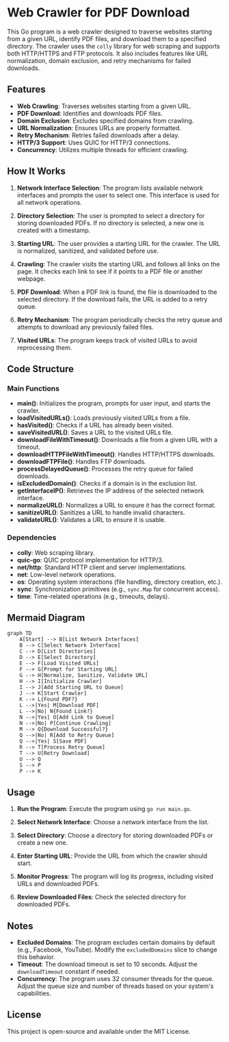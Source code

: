 # Web Crawler for PDF Download

This Go program is a web crawler designed to traverse websites starting from a given URL, identify PDF files, and download them to a specified directory. The crawler uses the `colly` library for web scraping and supports both HTTP/HTTPS and FTP protocols. It also includes features like URL normalization, domain exclusion, and retry mechanisms for failed downloads.

## Features

- **Web Crawling**: Traverses websites starting from a given URL.
- **PDF Download**: Identifies and downloads PDF files.
- **Domain Exclusion**: Excludes specified domains from crawling.
- **URL Normalization**: Ensures URLs are properly formatted.
- **Retry Mechanism**: Retries failed downloads after a delay.
- **HTTP/3 Support**: Uses QUIC for HTTP/3 connections.
- **Concurrency**: Utilizes multiple threads for efficient crawling.

## How It Works

1. **Network Interface Selection**: The program lists available network interfaces and prompts the user to select one. This interface is used for all network operations.

2. **Directory Selection**: The user is prompted to select a directory for storing downloaded PDFs. If no directory is selected, a new one is created with a timestamp.

3. **Starting URL**: The user provides a starting URL for the crawler. The URL is normalized, sanitized, and validated before use.

4. **Crawling**: The crawler visits the starting URL and follows all links on the page. It checks each link to see if it points to a PDF file or another webpage.

5. **PDF Download**: When a PDF link is found, the file is downloaded to the selected directory. If the download fails, the URL is added to a retry queue.

6. **Retry Mechanism**: The program periodically checks the retry queue and attempts to download any previously failed files.

7. **Visited URLs**: The program keeps track of visited URLs to avoid reprocessing them.

## Code Structure

### Main Functions

- **main()**: Initializes the program, prompts for user input, and starts the crawler.
- **loadVisitedURLs()**: Loads previously visited URLs from a file.
- **hasVisited()**: Checks if a URL has already been visited.
- **saveVisitedURL()**: Saves a URL to the visited URLs file.
- **downloadFileWithTimeout()**: Downloads a file from a given URL with a timeout.
- **downloadHTTPFileWithTimeout()**: Handles HTTP/HTTPS downloads.
- **downloadFTPFile()**: Handles FTP downloads.
- **processDelayedQueue()**: Processes the retry queue for failed downloads.
- **isExcludedDomain()**: Checks if a domain is in the exclusion list.
- **getInterfaceIP()**: Retrieves the IP address of the selected network interface.
- **normalizeURL()**: Normalizes a URL to ensure it has the correct format.
- **sanitizeURL()**: Sanitizes a URL to handle invalid characters.
- **validateURL()**: Validates a URL to ensure it is usable.

### Dependencies

- **colly**: Web scraping library.
- **quic-go**: QUIC protocol implementation for HTTP/3.
- **net/http**: Standard HTTP client and server implementations.
- **net**: Low-level network operations.
- **os**: Operating system interactions (file handling, directory creation, etc.).
- **sync**: Synchronization primitives (e.g., `sync.Map` for concurrent access).
- **time**: Time-related operations (e.g., timeouts, delays).

## Mermaid Diagram

```mermaid
graph TD
    A[Start] --> B[List Network Interfaces]
    B --> C[Select Network Interface]
    C --> D[List Directories]
    D --> E[Select Directory]
    E --> F[Load Visited URLs]
    F --> G[Prompt for Starting URL]
    G --> H[Normalize, Sanitize, Validate URL]
    H --> I[Initialize Crawler]
    I --> J[Add Starting URL to Queue]
    J --> K[Start Crawler]
    K --> L{Found PDF?}
    L -->|Yes| M[Download PDF]
    L -->|No| N{Found Link?}
    N -->|Yes| O[Add Link to Queue]
    N -->|No| P[Continue Crawling]
    M --> Q{Download Successful?}
    Q -->|No| R[Add to Retry Queue]
    Q -->|Yes| S[Save PDF]
    R --> T[Process Retry Queue]
    T --> U[Retry Download]
    U --> Q
    S --> P
    P --> K
```

## Usage

1. **Run the Program**: Execute the program using `go run main.go`.

2. **Select Network Interface**: Choose a network interface from the list.

3. **Select Directory**: Choose a directory for storing downloaded PDFs or create a new one.

4. **Enter Starting URL**: Provide the URL from which the crawler should start.

5. **Monitor Progress**: The program will log its progress, including visited URLs and downloaded PDFs.

6. **Review Downloaded Files**: Check the selected directory for downloaded PDFs.

## Notes

- **Excluded Domains**: The program excludes certain domains by default (e.g., Facebook, YouTube). Modify the `excludedDomains` slice to change this behavior.
- **Timeout**: The download timeout is set to 10 seconds. Adjust the `downloadTimeout` constant if needed.
- **Concurrency**: The program uses 32 consumer threads for the queue. Adjust the queue size and number of threads based on your system's capabilities.

## License

This project is open-source and available under the MIT License.
